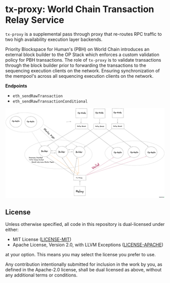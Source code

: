 # tx-proxy: World Chain Transaction Relay Service

`tx-proxy` is a supplemental pass through proxy that re-routes RPC traffic to two high availability execution layer backends. 

Priority Blockspace for Human's (PBH) on World Chain introduces an external block builder to the OP Stack which enforces a custom validation policy for PBH transactions. The role of `tx-proxy` is to validate transactions through the block builder prior to forwarding the transactions to the sequencing execution clients on the network. Ensuring synchronization of the mempool's across all sequencing execution clients on the network. 

**Endpoints**
- `eth_sendRawTransaction`
- `eth_sendRawTransactionConditional`


![](diagram.png)

## License

Unless otherwise specified, all code in this repository is dual-licensed under
either:

- MIT License ([LICENSE-MIT](LICENSE-MIT))
- Apache License, Version 2.0, with LLVM Exceptions
  ([LICENSE-APACHE](LICENSE-APACHE))

at your option. This means you may select the license you prefer to use.

Any contribution intentionally submitted for inclusion in the work by you, as
defined in the Apache-2.0 license, shall be dual licensed as above, without any
additional terms or conditions.

